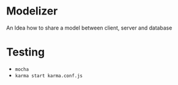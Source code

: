 Modelizer
=========

An Idea how to share a model between client, server and database



Testing
=========
- ```mocha```
- ```karma start karma.conf.js```

